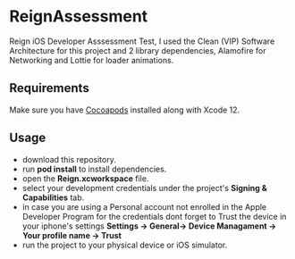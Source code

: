 # ReignAssessment

Reign iOS Developer Asssessment Test, I used the Clean (VIP) Software Architecture for this project and 2 library dependencies, Alamofire for Networking and Lottie for loader animations. 

## Requirements

Make sure you have [Cocoapods](https://cocoapods.org) installed along with Xcode 12.

## Usage
- download this repository.
- run **pod install** to install dependencies.
- open the **Reign.xcworkspace** file.
- select your development credentials under the project's **Signing & Capabilities** tab.
- in case you are using a Personal account not enrolled in the Apple Developer Program for the credentials dont forget to Trust the device in your iphone's settings **Settings -> General-> Device Managament -> Your profile name -> Trust**
- run the project to your physical device or iOS simulator.
